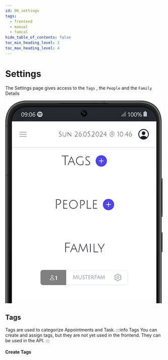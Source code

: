 ```yaml
---
id: 06_settings
tags:
  - frontend
  - manual
  - famcal
hide_table_of_contents: false
toc_min_heading_level: 2
toc_max_heading_level: 4
---
```


# Settings

The Settings page gives access to the `Tags` , the `People` and the `Family` Details

![emptysettings.png](../../../static/img/manual/emptysettings.png)

## Tags 
Tags are used to categorize Appointments and Task.
:::info Tags
You can create and assign tags, but they are not yet used in the frontend. They can be used in the API.
:::

#### Create Tags
